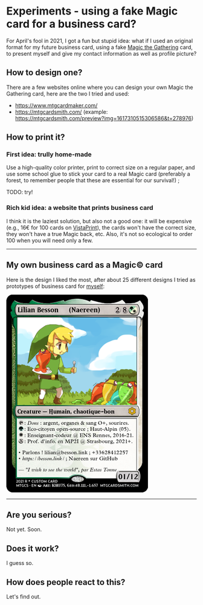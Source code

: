# Experiments - using a fake Magic card for a business card?

For April's fool in 2021, I got a fun but stupid idea: what if I used an original format for my future business card, using a fake [Magic the Gathering](https://en.wikipedia.org/wiki/Magic:_The_Gathering) card, to present myself and give my contact information as well as profile picture?

## How to design one?

There are a few websites online where you can design your own Magic the Gathering card, here are the two I tried and used:

- https://www.mtgcardmaker.com/
- https://mtgcardsmith.com/ (example: https://mtgcardsmith.com/preview?img=1617310515306586&t=278976) 

## How to print it?

### First idea: trully home-made

Use a high-quality color printer, print to correct size on a regular paper, and use some school glue to stick your card to a real Magic card (preferably a forest, to remember people that these are essential for our survival!) ;

TODO: try!

### Rich kid idea: a website that prints business card

I think it is the laziest solution, but also not a good one: it will be expensive (e.g., 16€ for 100 cards on [VistaPrint](https://www.vistaprint.fr/cartes-de-visite)), the cards won't have the correct size, they won't have a true Magic back, etc.
Also, it's not so ecological to order 100 when you will need only a few. 

----

## My own business card as a Magic© card

Here is the design I liked the most, after about 25 different designs I tried as prototypes of business card for [myself](https://GitHub.com/Naereen):

![Carte_Visite_Magic__Lilian_Besson__1er_avril_2021_-3.png](Carte_Visite_Magic__Lilian_Besson__1er_avril_2021_-3.png)

----

## Are you serious?

Not yet. Soon.

## Does it work?

I guess so.

## How does people react to this?

Let's find out.